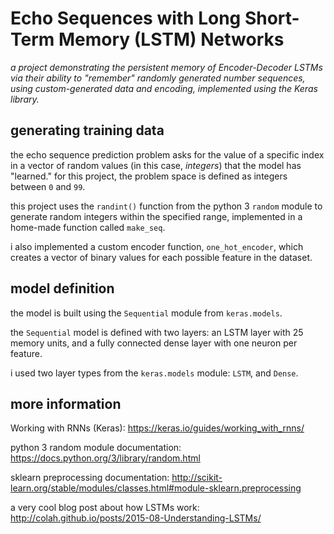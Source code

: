 # Echo Sequences with Long Short-Term Memory (LSTM) Networks

*a project demonstrating the persistent memory of Encoder-Decoder LSTMs via their ability to "remember" randomly generated number sequences, using custom-generated data and encoding, implemented using the Keras library.*

## generating training data

the echo sequence prediction problem asks for the value of a specific index in a vector of random values (in this case, *integers*) that the model has "learned." for this project, the problem space is defined as integers between `0` and `99`.

this project uses the `randint()` function from the python 3 `random` module to generate random integers within the specified range, implemented in a home-made function called `make_seq`.

i also implemented a custom encoder function, `one_hot_encoder`, which creates a vector of binary values for each possible feature in the dataset.

## model definition

the model is built using the `Sequential` module from `keras.models`.

the `Sequential` model is defined with two layers: an LSTM layer with 25 memory units, and a fully connected dense layer with one neuron per feature.

i used two layer types from the `keras.models` module:  `LSTM`, and `Dense`.


## more information

Working with RNNs (Keras):
https://keras.io/guides/working_with_rnns/

python 3 random module documentation:
https://docs.python.org/3/library/random.html

sklearn preprocessing documentation:
http://scikit-learn.org/stable/modules/classes.html#module-sklearn.preprocessing

a very cool blog post about how LSTMs work:
http://colah.github.io/posts/2015-08-Understanding-LSTMs/
